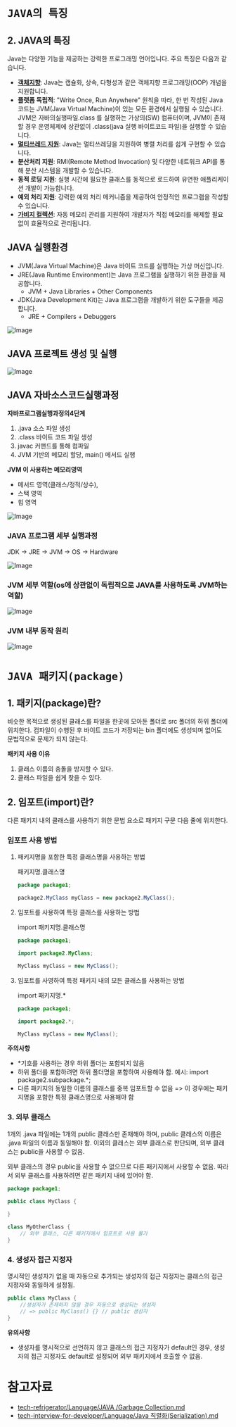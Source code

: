 # `JAVA의 특징`

## 2. JAVA의 특징
Java는 다양한 기능을 제공하는 강력한 프로그래밍 언어입니다. 주요 특징은 다음과 같습니다.

- **[객체지향](https://github.com/Yoo-SH/web_back/blob/main/docs/java/java_oop.md)**: Java는 캡슐화, 상속, 다형성과 같은 객체지향 프로그래밍(OOP) 개념을 지원합니다.
- **플랫폼 독립적**: "Write Once, Run Anywhere" 원칙을 따라, 한 번 작성된 Java 코드는 JVM(Java Virtual Machine)이 있는 모든 환경에서 실행될 수 있습니다. JVM은 자바의실행파일.class 를 실행하는 가상의(SW) 컴퓨터이며, JVM이 존재할 경우 운영체제에 상관없이 .class(java 실행 바이트코드 파일)을 실행할 수 있습니다.
- **[멀티쓰레드 지원](https://github.com/Yoo-SH/web_back/blob/main/docs/java/java_thread.md)**: Java는 멀티쓰레딩을 지원하여 병렬 처리를 쉽게 구현할 수 있습니다.
- **분산처리 지원**: RMI(Remote Method Invocation) 및 다양한 네트워크 API를 통해 분산 시스템을 개발할 수 있습니다.
- **동적 로딩 지원**: 실행 시간에 필요한 클래스를 동적으로 로드하여 유연한 애플리케이션 개발이 가능합니다.
- **예외 처리 지원**: 강력한 예외 처리 메커니즘을 제공하여 안정적인 프로그램을 작성할 수 있습니다.
- **[가비지 컬렉션](https://github.com/GimunLee/tech-refrigerator/blob/master/Language/JAVA/Garbage%20Collection.md#garbage-collection)**: 자동 메모리 관리를 지원하여 개발자가 직접 메모리를 해제할 필요 없이 효율적으로 관리됩니다.


## JAVA 실행환경
* JVM(Java Virtual Machine)은 Java 바이트 코드를 실행하는 가상 머신입니다.
* JRE(Java Runtime Environment)는 Java 프로그램을 실행하기 위한 환경을 제공합니다.
  - JVM + Java Libraries + Other Components
* JDK(Java Development Kit)는 Java 프로그램을 개발하기 위한 도구들을 제공합니다.
  - JRE + Compilers + Debuggers
  
![Image](https://github.com/user-attachments/assets/31d79b5a-4bdf-443b-bba6-ba031e5f74e3)


## JAVA 프로젝트 생성 및 실행

![Image](https://github.com/user-attachments/assets/20c152e7-c711-48fd-b6dc-dd8ee5a7100c)

## JAVA 자바소스코드실행과정

__자바프로그램실행과정의4단계__
1. .java 소스 파일 생성
2. .class 바이트 코드 파일 생성
3. javac 커맨드를 통해 컴파일
4. JVM 기반의 메모리 할당, main() 메서드 실행

__JVM 이 사용하는 메모리영역__
- 메서드 영역(클래스/정적/상수), 
- 스택 영역
- 힙 영역

![Image](https://github.com/user-attachments/assets/cd9251d8-34d3-41bc-85d1-9fb5f2a57407)

### JAVA 프로그램 세부 실행과정 
JDK -> JRE -> JVM -> OS -> Hardware

![Image](https://github.com/user-attachments/assets/c2294091-cd2b-4e75-bbe7-3c2bfb547955)


### JVM 세부 역할(os에 상관없이 독립적으로 JAVA를 사용하도록 JVM하는 역할)
![Image](https://github.com/user-attachments/assets/bb7b53a7-1a5b-4db1-82c8-f2860eba17e8)
### JVM 내부 동작 원리
![Image](https://github.com/user-attachments/assets/b443d83c-aa84-440b-acf3-ab550082edfd)
# `JAVA 패키지(package)`

## 1. 패키지(package)란?
비슷한 목적으로 생성된 클래스를 파일을 한곳에 모아둔 폴더로 src 폴더의 하위 폴더에 위치한다. 컴파일이 수행된 후 바이트 코드가 저장되는 bin 폴더에도 생성되며 없어도 문법적으로 문제가 되지 않는다.

__패키지 사용 이유__
1. 클래스 이름의 충돌을 방지할 수 있다.
2. 클래스 파일을 쉽게 찾을 수 있다.

## 2. 임포트(import)란?
다른 패키지 내의 클래스를 사용하기 위한 문법 요소로 패키지 구문 다음 줄에 위치한다.

### 임포트 사용 방법
1. 패키지명을 포함한 특정 클래스명을 사용하는 방법
    
    패키지명.클래스명
    ```java
    package package1;

    package2.MyClass myClass = new package2.MyClass();
    ```
2. 임포트를 사용하여 특정 클래스를 사용하는 방법
    
    import 패키지명.클래스명

    ```java
    package package1;

    import package2.MyClass;

    MyClass myClass = new MyClass();
    ```
3. 임포트를 사영하여 특정 패키지 내의 모든 클래스를 사용하는 방법
    
    import 패키지명.*
    ```java
    package package1;

    import package2.*;

    MyClass myClass = new MyClass();
    ```
__주의사항__
- *기호를 사용하는 경우 하위 폴더는 포함되지 않음
- 하위 폴더를 포함하려면 하위 폴더명을 포함하여 사용해야 함. 예시: import package2.subpackage.*;
- 다른 패키지의 동일한 이름의 클래스를 중복 임포트할 수 없음 => 이 경우에는 패키지명을 포함한 특정 클래스명으로 사용해야 함


### 3. 외부 클래스

1개의 .java 파일에는 1개의 public 클래스만 존재해야 하며, public 클래스의 이름은 .java 파일의 이름과 동일해야 함. 이외의 클래스는 외부 클래스로 판단되며, 외부 클래스는 public을 사용할 수 없음.

외부 클래스의 경우 public을 사용할 수 없으므로 다른 패키지에서 사용할 수 없음. 따라서 외부 클래스를 사용하려면 같은 패키지 내에 있어야 함.

```java
package package1;

public class MyClass {
   
}

class MyOtherClass {
    // 외부 클래스, 다른 패키지에서 임포트로 사용 불가
}
```
### 4. 생성자 접근 지정자

명시적인 생성자가 없을 때 자동으로 추가되는 생성자의 접근 지정자는 클래스의 접근 지정자와 동일하게 설정됨.

```java
public class MyClass {
    //생성자가 존재하지 않을 경우 자동으로 생성되는 생성자
    // => public MyClass() {} // public 생성자
}
```

__유의사항__
- 생성자를 명시적으로 선언하지 않고 클래스의 접근 지정자가 default인 경우, 생성자의 접근 지정자도 default로 설정되어 외부 패키지에서 호출할 수 없음.

# 참고자료
- [tech-refrigerator/Language/JAVA /Garbage Collection.md](https://github.com/GimunLee/tech-refrigerator/blob/master/Language/JAVA/Garbage%20Collection.md#garbage-collection)
- [tech-interview-for-developer/Language/Java 직렬화(Serialization).md](https://github.com/gyoogle/tech-interview-for-developer/blob/master/Language/%5BJava%5D%20%EC%A7%81%EB%A0%AC%ED%99%94(Serialization).md)